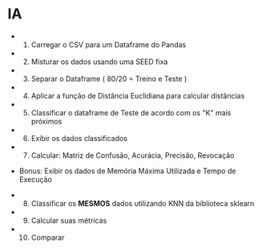 # IA

- 1. Carregar o CSV para um Dataframe do Pandas

- 2. Misturar os dados usando uma SEED fixa

- 3. Separar o Dataframe ( 80/20 = Treino e Teste )

- 4. Aplicar a função de Distância Euclidiana para calcular distâncias

- 5. Classificar o dataframe de Teste de acordo com os "K" mais próximos

- 6. Exibir os dados classificados

- 7. Calcular: Matriz de Confusão, Acurácia, Precisão, Revocação 

- Bonus: Exibir os dados de Memória Máxima Utilizada e Tempo de Execução

- 8. Classificar os **MESMOS** dados utilizando KNN da biblioteca sklearn

- 9. Calcular suas métricas

- 10. Comparar